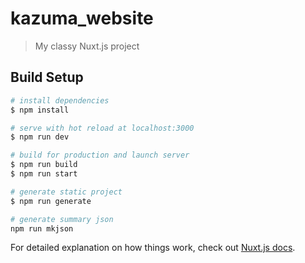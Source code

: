 # kazuma_website

> My classy Nuxt.js project

## Build Setup

```bash
# install dependencies
$ npm install

# serve with hot reload at localhost:3000
$ npm run dev

# build for production and launch server
$ npm run build
$ npm run start

# generate static project
$ npm run generate

# generate summary json
npm run mkjson
```

For detailed explanation on how things work, check out [Nuxt.js docs](https://nuxtjs.org).
